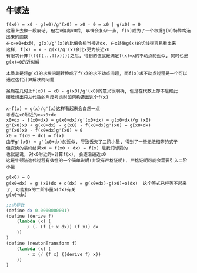 ## 牛顿法

    f(x0) = x0 - g(x0)/g'(x0) = x0 - 0 = x0 | g(x0) = 0
    这看上去像一段废话, 但在x偏离x0后, 事情会复杂一点, f(x)成为了一个根据g(x)特殊构造出来的函数
    在x=x0+dx时, g(x)/g'(x)的比值会相当接近dx, 在x处做g(x)的切线很容易看出来
    这样, f(x) = x - g(x)/g'(x)会比x更为接近x0
    有限次计算f(f(f(...f(x))))之后, 得到的值就是满足f(x)=x的不动点的近似, 同时也是g(x)=0的近似解
    
    本质上是将g(x)的求根问题转换成了f(x)的求不动点问题, 而f(x)求不动点过程是一个可以通过迭代计算解决的问题

    虽然在几何上f(x0) = x0 - g(x0)/g'(x0)的意义很明确, 但是在代数上却不是如此
    很难想出只从代数的角度考虑时如何构造出这个f(x)

    x-f(x) = g(x)/g'(x)这样看起来会自然一点
    考虑在x0附近的x=x0+dx
    x0+dx - f(x0+dx) = g(x0+dx)/g'(x0+dx) ≈ g(x0+dx)/g'(x0)
    g'(x0)x0 + g(x0+dx) - g(x0) - f(x0+dx)g'(x0) = g(x0+dx)
    g'(x0)x0 - f(x0+dx)g'(x0) ≈ 0
    x0 ≈ f(x0 + dx) = f(x)
    由于g'(x0) ≈ g'(x0+dx)的近似, 导致丢失了二阶小量, 得到了一些无法相等的式子
    但变换的最终结果x0 ≈ f(x0 + dx) = f(x) 是我们想要的
    也就是说, 对x0附近的x计算f(x), 会逐渐逼近x0
    这是牛顿法迭代过程有效性的一个简单说明(并没有严格证明), 严格证明可能会需要引入二阶小量

    g(x0) = 0
    g(x0+dx) = g'(x0)dx + o(dx) = g(x0+dx)-g(x0)+o(dx)  这个等式已经等不起来了, 可能和x的二阶小量o(dx)有关
    g(x0+dx)


```scheme
;;求导数
(define dx 0.0000000001)
(define (derive f)
    (lambda (x) (
        / (- (f (+ x dx)) (f x)) dx
    ))
)
(define (newtonTransform f) 
    (lambda (x) (
        - x (/ (f x) ((derive f) x))
    ))
)
```

